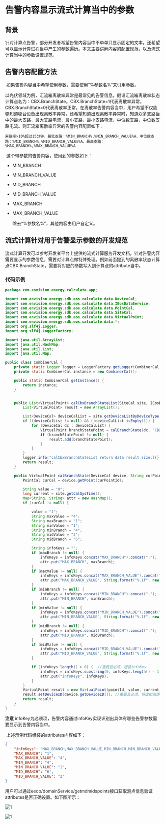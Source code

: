 # 告警内容显示流式计算当中的参数

## 背景

​	针对计算点告警，部分开发者希望告警内容当中不单单只显示固定的文本，还希望可以显示计算过程当中产生的参数遍历。本文主要讲解内容的配置规范，以及流式计算当中的参数设置规范。

## 告警内容配置方法

​	如果告警内容当中希望使用参数，需要使用“%参数名%”来引用参数。

​	以光伏领域为例，汇流箱离散率异常是最常见的告警信息。假设汇流箱离散率状态计算点名为：CBX.BranchState。CBX.BranchState=1代表离散率异常，CBX.BranchState=0代表离散率正常。在离散率告警内容当中，用户希望不仅能够知道哪台设备出现离散率异常，还希望知道出现离散率异常时，知道众多支路当中的最大支路，最大支路电流，最小支路，最小支路电流，中位数支路，中位数支路电流。则汇流箱离散率异常的告警内容配置如下：

```
离散率>10%超过15分钟，最低支路：%MIN_BRANCH%,%MIN_BRANCH_VALUE%A，中位数支路：%MID_BRANCH%,%MID_BRANCH_VALUE%A，最高支路：%MAX_BRANCH%,%MAX_BRANCH_VALUE%A
```

​	这个带参数的告警内容，使用到的参数如下：

- MIN_BRANCH

- MIN_BRANCH_VALUE

- MID_BRANCH

- MID_BRANCH_VALUE

- MAX_BRANCH

- MAX_BRANCH_VALUE

  除去“%参数名%”，其他内容由用户自定义。



## 流式计算针对用于告警显示参数的开发规范

​	流式计算开发可以参考开发者平台上提供的流式计算服务开发文档。针对告警内容需要显示的参数信息，需要对计算点做特殊处理。例如前面提到的离散率状态计算点CBX.BranchState，需要将对应的参数写入到计算点的attribute当中。

### 代码示例

```java
package com.envision.energy.calculate.app;

import com.envision.energy.sdk.eos.calculate.data.DeviceCal;
import com.envision.energy.sdk.eos.calculate.data.IEosDataService;
import com.envision.energy.sdk.eos.calculate.data.PointCal;
import com.envision.energy.sdk.eos.calculate.data.SiteCal;
import com.envision.energy.sdk.eos.calculate.data.VirtualPoint;
import com.envision.energy.sdk.eos.calculate.data.*;
import org.slf4j.Logger;
import org.slf4j.LoggerFactory;

import java.util.ArrayList;
import java.util.HashMap;
import java.util.List;
import java.util.Map;

public class CombinerCal {
    private static Logger logger = LoggerFactory.getLogger(CombinerCal.class);
    private static CombinerCal instance = new CombinerCal();

    public static CombinerCal getInstance() {
        return instance;
    }


    public List<VirtualPoint> calCbxBranchStateList(SiteCal site, IEosDataService handler) {
        List<VirtualPoint> result = new ArrayList();

        List<DeviceCal> deviceCalList = site.getDeviceListByDeviceType("207");
        if ((deviceCalList != null) && (!deviceCalList.isEmpty())) {
            for (DeviceCal dc : deviceCalList) {
                VirtualPoint branchStatePoint = calBranchState(dc, "CBX.Cur", "CBX.BranchState");
                if (branchStatePoint != null) {
                    result.add(branchStatePoint);
                }
            }
        }
        logger.info("calCbxBranchStateList return data result size:[{}]", Integer.valueOf(result.size()));
        return result;
    }

    public VirtualPoint calBranchState(DeviceCal device, String curPointId,  String pointId) {
        PointCal curCal = device.getPoint(curPointId);

        String value = "0";
        long current = site.getCalSysTime();
        Map<String, String> attr = new HashMap();
        if (curCal != null) {

            value = "1";
            String maxValue = "4";
            String maxBranch = "1";
            String minValue = "1";
            String minBranch = "4";
            String midValue = "2";
            String midBranch = "6";

            String infoKeys = "";
            if (maxBranch != null) {
                infoKeys = infoKeys.concat("MAX_BRANCH").concat(",");
                attr.put("MAX_BRANCH", maxBranch);
            }
            if (maxValue != null) {
                infoKeys = infoKeys.concat("MAX_BRANCH_VALUE").concat(",");
                attr.put("MAX_BRANCH_VALUE", String.format("%.1f", new Object[]{maxValue}));
            }
            if (minBranch != null) {
                infoKeys = infoKeys.concat("MIN_BRANCH").concat(",");
                attr.put("MIN_BRANCH", minBranch);
            }
            if (minValue != null) {
                infoKeys = infoKeys.concat("MIN_BRANCH_VALUE").concat(",");
                attr.put("MIN_BRANCH_VALUE", String.format("%.1f", new Object[]{minValue}));
            }
            if (midBranch != null) {
                infoKeys = infoKeys.concat("MID_BRANCH").concat(",");
                attr.put("MID_BRANCH", midBranch);
            }
            if (midValue != null) {
                infoKeys = infoKeys.concat("MID_BRANCH_VALUE").concat(",");
                attr.put("MID_BRANCH_VALUE", String.format("%.1f", new Object[]{midValue}));
            }

            if (infoKeys.length() > 0) {  //重要且必须，组装infoKey
                infoKeys = infoKeys.substring(0, infoKeys.length() - 1);
                attr.put("infoKeys", infoKeys);
            }
        }
        VirtualPoint result = new VirtualPoint(pointId, value, current, attr);
        result.setDeviceID(device.getDeviceID()); //重要且必须，将虚拟点绑定到具体的device上
        return result;
    }
}
```

**注意** infoKey为必须项，告警内容通过infoKey实现识别出具体有哪些告警参数需要显示到告警内容当中。

​	上述示例代码组装的attributes内容如下：

```json
{
    "infoKeys": "MAX_BRANCH,MAX_BRANCH_VALUE,MIN_BRANCH,MIN_BRANCH_VALUE",
    "MAX_BRANCH": "1",
    "MAX_BRANCH_VALUE": "4",
    "MIN_BRANCH": "4",
    "MIN_BRANCH_VALUE": "1",
    "MID_BRANCH": "6",
    "MID_BRANCH_VALUE": "2"
}
```

​	用户可以通过eeop/domainService/getmdmidspoints接口获取测点信息验证attributes是否正确设置。如下图所示：

![1](../PIC/20180628-01.png)

![1](../PIC/20180628-02.png)

